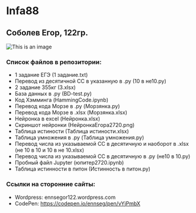 # Infa88
## Соболев Егор, 122гр.
![This is an image](https://islam.ru/sites/default/files/img/veroeshenie/2011/12/Allah_vahid01.jpg)
### Список файлов в репозитории:
- 1 задание ЕГЭ (1 задание.txt)
- Перевод из десятичной СС в указанную в .py (10 в не10.py)
- 2 задание 355кг (3.xlsx)
- База данных в .py (BD-test.py)
- Код Хэмминга (HammingCode.ipynb)
- Перевод кода Морзе в .py (Морзянка.py)
- Перевод кода Морзе в .xlsx (Морзянка.xlsx)
- Нейронка в excel (Нейронка.xlsx)
- Скриншот нейронки (НейронкаЕгора2720.png)
- Таблица истиности (Таблица истиности.xlsx)
- Таблица умножения в .py (Таблица умножения.py)
- Перевод числа из указываемой СС в десятичную и наоборот в .xlsx (не 10 в 10 и 10 в не 10.xlsx)
- Перевод числа из указываемой СС в десятичную в .py (не10 в 10.py)
- Пробный файл Jupyter (юпитер2720.ipynb)
- Таблица истинности в питон (Истинность в питон.py)
### Ссылки на сторонние сайты:
- Wordpress: ennsegor122.wordpress.com
- CodePen: https://codepen.io/ennseg/pen/vYjPmbX
